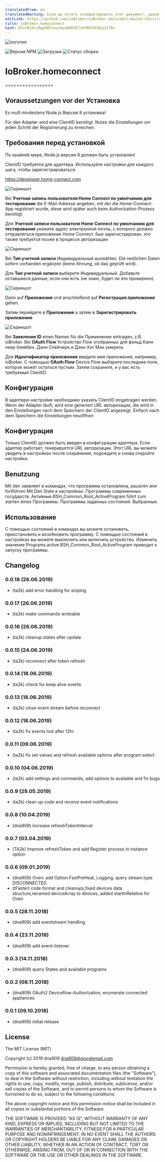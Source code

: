 ```yaml
---
translatedFrom: en
translatedWarning: Если вы хотите отредактировать этот документ, удалите поле «translationFrom», в противном случае этот документ будет снова автоматически переведен
editLink: https://github.com/ioBroker/ioBroker.docs/edit/master/docs/ru/adapterref/iobroker.homeconnect/README.md
title: ioBroker.homeconnect
hash: 6CvYBjhtz9gp9QYsounGpuWdRZEfsOfBUY8C8Lp1t70=
---
```

![логотип](../../../en/adapterref/iobroker.homeconnect/admin/homeconnect.png)

![Версия NPM](http://img.shields.io/npm/v/iobroker.homeconnect.svg)
![Загрузки](https://img.shields.io/npm/dm/iobroker.homeconnect.svg)
![Статус сборки](https://travis-ci.org/dna909/ioBroker.homeconnect.svg?branch=master)

# IoBroker.homeconnect
=================

## Voraussetzungen vor der Установка
Es muß mindestens Node.js Версия 8 установка!

Für den Adapter wird eine ClientID benötigt. Nutze die Einstellungen um jeden Schritt der Registrierung zu erreichen.

## Требования перед установкой
По крайней мере, Node.js версии 8 должен быть установлен!

ClientID требуется для адаптера. Используйте настройки для каждого шага, чтобы зарегистрироваться.

https://developer.home-connect.com

![Скриншот](../../../en/adapterref/iobroker.homeconnect/img/registrierung1.JPG)

Bei **Учетная запись пользователя Home Connect по умолчанию для тестирования** die E-Mail-Adresse angeben, mit der die Home-Connect-App registriert wurde, diese wird später auch beim Authorization-Prozess benötigt.

Для **Учетной записи пользователя Home Connect по умолчанию для тестирования** укажите адрес электронной почты, с которого должно отправляться приложение Home Connect.
был зарегистрирован, это также требуется позже в процессе авторизации.

![Скриншот](../../../en/adapterref/iobroker.homeconnect/img/registrierung2.JPG)

Bei **Тип учетной записи** Индивидуальный auswählen. Die restlichen Daten sofern vorhanden ergänzen (keine Ahnung, ob das geprüft wird).

Для **Тип учетной записи** выберите Индивидуальный. Добавьте оставшиеся данные, если они есть (не знаю, будет ли это проверено).

![Скриншот](../../../en/adapterref/iobroker.homeconnect/img/application1.JPG)

Dann auf **Приложения** und anschließend auf **Регистрация приложения** gehen.

Затем перейдите в **Приложения** а затем в **Зарегистрировать приложение**

![Скриншот](../../../en/adapterref/iobroker.homeconnect/img/application2.JPG)

Bei **Заявление ID** einen Namen für die Применение eintragen, z.B. ioBroker. Bei **OAuth Flow** Устройство Flow отобранных для фельд Канн леер блейбен. Дэнн Спейчерн и Дэнн Хэт Мэн умереть

Для **Идентификатор приложения** введите имя приложения, например, ioBroker. С помощью **OAuth Flow** Device Flow выберите последнее поле, которое может остаться пустым. Затем сохраните, и у вас есть требуемый ClientID.

## Конфигурация
В адаптере-настройке необходимо указать ClientID eingetragen werden. Wenn der Adapter läuft, wird eine generiert URL авторизации, die wird in den Einstellungen nach dem Speichern der ClientID angezeigt. Einfach nach dem Speichern die Einstellungen neuöffnen

## Конфигурация
Только ClientID должен быть введен в конфигурации адаптера. Если адаптер работает, генерируется URL авторизации. Этот URL вы можете увидеть в настройках после сохранения, подождите и снова откройте настройки.

## Benutzung
Mit den заявляет в командах, что программа остановлена, pausiren или fortführen
Mit Den State в настройках.
Программы современных государств. Активные.BSH_Common_Root_ActiveProgram führt zum starten eines Программы. Программы заданных состояний. Выбранные.

## Использование
С помощью состояний в командах вы можете остановить, приостановить и возобновить программу.
С помощью состояний в настройках вы можете выключить или включить устройство. Изменить значение Programs.active.BSH_Common_Root_ActiveProgram приводит к запуску программы.

## Changelog

### 0.0.18 (26.06.2019)

-   (ta2k) add error handling for stoping

### 0.0.17 (26.06.2019)

-   (ta2k) make commands writeable

### 0.0.16 (26.06.2019)

-   (ta2k) cleanup states after update

### 0.0.15 (24.06.2019)

-   (ta2k) reconnect after token refresh

### 0.0.14 (18.06.2019)

-   (ta2k) check for keep alive events

### 0.0.13 (18.06.2019)

-   (ta2k) close event stream before reconnect

### 0.0.12 (18.06.2019)

-   (ta2k) fix events lost after 12hr

### 0.0.11 (09.06.2019)

-   (ta2k) fix set values and refresh available options after program select

### 0.0.10 (04.06.2019)

-   (ta2k) add settings and commands, add options to available and fix bugs

### 0.0.9 (29.05.2019)

-   (ta2k) clean up code and receive event notifications

### 0.0.8 (10.04.2019)

-   (dna909) increase refreshTokenInterval

### 0.0.7 (03.04.2019)

-   (TA2k) Improve refreshToken and add Register process in instance option

### 0.0.6 (09.01.2019)

-   (dna909) Oven: add Option.FastPreHeat, Logging, query stream.type DISCONNECTED
-   (tFaster) code format and cleanups,fixed devices data structure,renamed deviceArray to devices,
    added startInRelative for Oven

### 0.0.5 (28.11.2018)

-   (dna909) add eventstream handling

### 0.0.4 (23.11.2018)

-   (dna909) add event-listener

### 0.0.3 (14.11.2018)

-   (dna909) query States and available programs

### 0.0.2 (08.11.2018)

-   (dna909) OAuth2 Deviceflow-Authorization, enumerate connected appliances

### 0.0.1 (09.10.2018)

-   (dna909) initial release

## License

The MIT License (MIT)

Copyright (c) 2019 dna909 <dna909@googlemail.com>

Permission is hereby granted, free of charge, to any person obtaining a copy
of this software and associated documentation files (the "Software"), to deal
in the Software without restriction, including without limitation the rights
to use, copy, modify, merge, publish, distribute, sublicense, and/or sell
copies of the Software, and to permit persons to whom the Software is
furnished to do so, subject to the following conditions:

The above copyright notice and this permission notice shall be included in
all copies or substantial portions of the Software.

THE SOFTWARE IS PROVIDED "AS IS", WITHOUT WARRANTY OF ANY KIND, EXPRESS OR
IMPLIED, INCLUDING BUT NOT LIMITED TO THE WARRANTIES OF MERCHANTABILITY,
FITNESS FOR A PARTICULAR PURPOSE AND NONINFRINGEMENT. IN NO EVENT SHALL THE
AUTHORS OR COPYRIGHT HOLDERS BE LIABLE FOR ANY CLAIM, DAMAGES OR OTHER
LIABILITY, WHETHER IN AN ACTION OF CONTRACT, TORT OR OTHERWISE, ARISING FROM,
OUT OF OR IN CONNECTION WITH THE SOFTWARE OR THE USE OR OTHER DEALINGS IN
THE SOFTWARE.